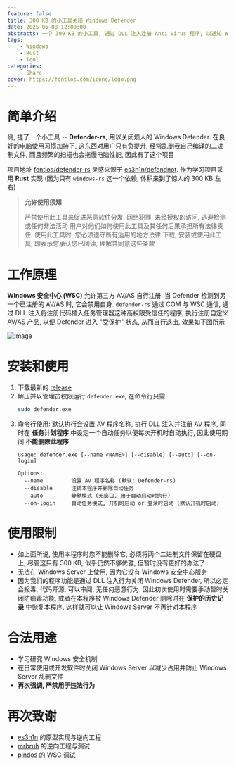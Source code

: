 ```yaml
---
feature: false
title: 300 KB 的小工具关闭 Windows Defender
date: 2025-06-08 12:00:00
abstracts: 一个 300 KB 的小工具, 通过 DLL 注入注册 Anti Virus 程序, 以通知 Windows 安全中心服务关闭 Windows Defender
tags:
    - Windows
    - Rust
    - Tool
categories:
    - Share
cover: https://fontlos.com/icons/logo.png
---
```


# 简单介绍

嗨, 搓了一个小工具 -- **Defender-rs**, 用以关闭烦人的 Windows Defender. 在良好的电脑使用习惯加持下, 这东西对用户只有负提升, 经常乱删我自己编译的二进制文件, 而且频繁的扫描也会拖慢电脑性能, 因此有了这个项目

项目地址 [fontlos/defender-rs](https://github.com/fontlos/defender-rs) 灵感来源于 [es3n1n/defendnot](https://github.com/es3n1n/defendnot). 作为学习项目采用 **Rust** 实现 (因为只有 `windows-rs` 这一个依赖, 体积来到了惊人的 300 KB 左右)

> **允许使用须知**
>
> 严禁使用此工具来促进恶意软件分发, 网络犯罪, 未经授权的访问, 逃避检测或任何非法活动
> 用户对他们如何使用此工具及其任何后果承担所有法律责任. 使用此工具时, 您必须遵守所有适用的地方法律
> 下载, 安装或使用此工具, 即表示您承认您已阅读, 理解并同意这些条款

# 工作原理

**Windows 安全中心 (WSC)** 允许第三方 AV/AS 自行注册. 当 Defender 检测到另一个已注册的 AV/AS 时, 它会禁用自身. `defender-rs` 通过 COM 与 WSC 通信, 通过 DLL 注入将注册代码植入任务管理器这种高权限受信任的程序, 执行注册自定义 AV/AS 产品, 以便 Defender 进入 "受保护" 状态, 从而自行退出, 效果如下图所示

![image](./post/img/2025-06-08.png)

# 安装和使用

1. 下载最新的 [release](https://github.com/fontlos/defender-rs/releases/latest)
2. 解压并以管理员权限运行 `defender.exe`, 在命令行只需
   ```sh
   sudo defender.exe
   ```
3. 命令行使用: 默认执行会设置 AV 程序名称, 执行 DLL 注入并注册 AV 程序, 同时在 **任务计划程序** 中设定一个自动任务以便每次开机时自动执行, 因此使用期间 **不能删除此程序**
   ```shell
   Usage: defender.exe [--name <NAME>] [--disable] [--auto] [--on-login]

   Options:
     --name         设置 AV 程序名称 (默认: Defender-rs)
     --disable      注销本程序并删除自动任务
     --auto         静默模式 (无窗口, 用于自动启动时执行)
     --on-login     自动任务模式, 开机时启动 or 登录时启动 (默认开机时启动)
   ```

# 使用限制

- 如上面所说, 使用本程序时您不能删除它, 必须将两个二进制文件保留在硬盘上, 尽管这只有 300 KB, 似乎仍然不够优雅, 但暂时没有更好的办法了
- 无法在 Windows Server 上使用, 因为它没有 Windows 安全中心服务
- 因为我们的程序功能是通过 DLL 注入行为关闭 Windows Defender, 所以必定会报毒, 代码开源, 可以审阅, 无任何恶意行为. 因此初次使用时需要手动暂时关闭防病毒功能, 或者在本程序被 Windows Defender 删除时在 **保护的历史记录** 中恢复本程序, 这样就可以让 Windows Server 不再针对本程序

# 合法用途

- 学习研究 Windows 安全机制
- 在日常使用或开发软件时关闭 Windows Server 以减少占用并防止 Windows Server 乱删文件
- **再次强调, 严禁用于违法行为**

# 再次致谢

- [es3n1n](https://github.com/es3n1n) 的原型实现与逆向工程
- [mrbruh](https://mrbruh.com) 的逆向工程与测试
- [pindos](https://github.com/pind0s) 的 WSC 调试
